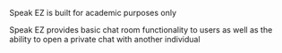 Speak EZ is built for academic purposes only

Speak EZ provides basic chat room functionality to users as well
as the ability to open a private chat with another individual 
